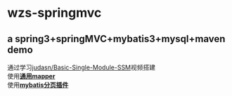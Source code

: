 # wzs-springmvc
## a spring3+springMVC+mybatis3+mysql+maven demo
通过学习[judasn/Basic-Single-Module-SSM](https://github.com/judasn/Basic-Single-Module-SSM)视频搭建    
使用[**通用mapper**](https://github.com/abel533/Mapper)    
使用[**mybatis分页插件**](https://github.com/pagehelper/Mybatis-PageHelper)

